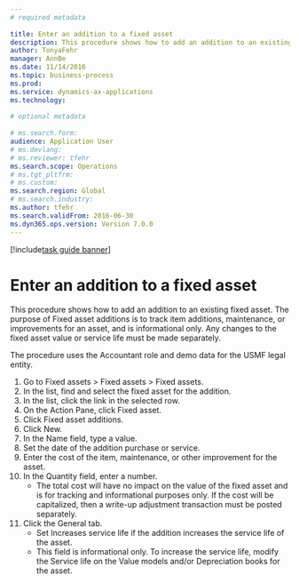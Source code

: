 ```yaml
--- 
# required metadata 
 
title: Enter an addition to a fixed asset
description: This procedure shows how to add an addition to an existing fixed asset. 
author: TonyaFehr 
manager: AnnBe 
ms.date: 11/14/2016
ms.topic: business-process 
ms.prod:  
ms.service: dynamics-ax-applications 
ms.technology:  
 
# optional metadata 
 
# ms.search.form:   
audience: Application User 
# ms.devlang:  
# ms.reviewer: tfehr 
ms.search.scope: Operations 
# ms.tgt_pltfrm:  
# ms.custom:  
ms.search.region: Global
# ms.search.industry: 
ms.author: tfehr 
ms.search.validFrom: 2016-06-30 
ms.dyn365.ops.version: Version 7.0.0 
---
```


[!include[task guide banner](.../includes/task-guide-banner.md)]

# Enter an addition to a fixed asset

This procedure shows how to add an addition to an existing fixed asset. The purpose of Fixed asset additions is to track item additions, maintenance, or improvements for an asset, and is informational only. Any changes to the fixed asset value or service life must be made separately.   

The procedure uses the Accountant role and demo data for the USMF legal entity.

1. Go to Fixed assets > Fixed assets > Fixed assets.
2. In the list, find and select the fixed asset for the addition.
3. In the list, click the link in the selected row.
4. On the Action Pane, click Fixed asset.
5. Click Fixed asset additions.
6. Click New.
7. In the Name field, type a value.
8. Set the date of the addition purchase or service.
9. Enter the cost of the item, maintenance, or other improvement for the asset.
10. In the Quantity field, enter a number.
    * The total cost will have no impact on the value of the fixed asset and is for tracking and informational purposes only. If the cost will be capitalized, then a write-up adjustment transaction must be posted separately.  
11. Click the General tab.
    * Set Increases service life if the addition increases the service life of the asset.  
    * This field is informational only. To increase the service life, modify the Service life on the Value models and/or Depreciation books for the asset.  

